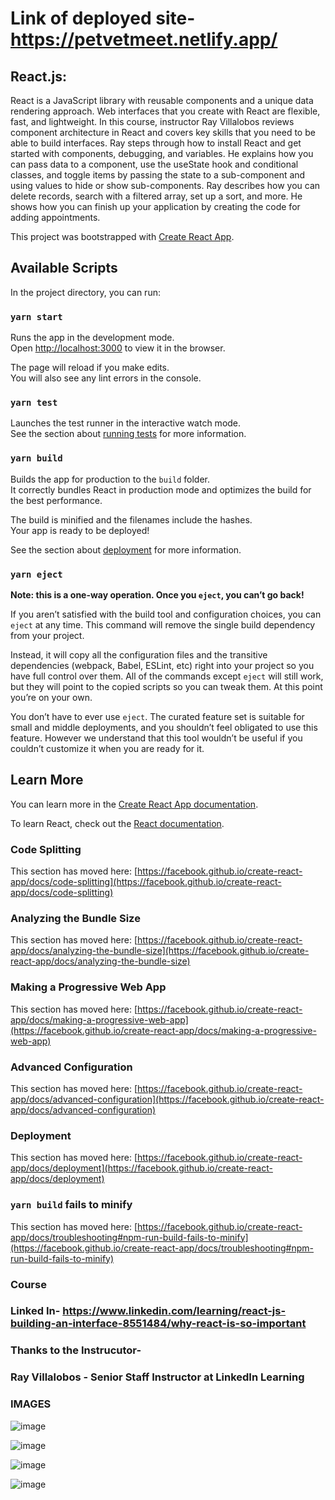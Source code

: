 # Link of deployed site-  https://petvetmeet.netlify.app/

## React.js: 
React is a JavaScript library with reusable components and a unique data rendering approach. Web interfaces that you create with React are flexible, fast, and lightweight. In this course, instructor Ray Villalobos reviews component architecture in React and covers key skills that you need to be able to build interfaces. Ray steps through how to install React and get started with components, debugging, and variables. He explains how you can pass data to a component, use the useState hook and conditional classes, and toggle items by passing the state to a sub-component and using values to hide or show sub-components. Ray describes how you can delete records, search with a filtered array, set up a sort, and more. He shows how you can finish up your application by creating the code for adding appointments.

This project was bootstrapped with [Create React App](https://github.com/facebook/create-react-app).

## Available Scripts

In the project directory, you can run:

### `yarn start`

Runs the app in the development mode.\
Open [http://localhost:3000](http://localhost:3000) to view it in the browser.

The page will reload if you make edits.\
You will also see any lint errors in the console.

### `yarn test`

Launches the test runner in the interactive watch mode.\
See the section about [running tests](https://facebook.github.io/create-react-app/docs/running-tests) for more information.

### `yarn build`

Builds the app for production to the `build` folder.\
It correctly bundles React in production mode and optimizes the build for the best performance.

The build is minified and the filenames include the hashes.\
Your app is ready to be deployed!

See the section about [deployment](https://facebook.github.io/create-react-app/docs/deployment) for more information.

### `yarn eject`

**Note: this is a one-way operation. Once you `eject`, you can’t go back!**

If you aren’t satisfied with the build tool and configuration choices, you can `eject` at any time. This command will remove the single build dependency from your project.

Instead, it will copy all the configuration files and the transitive dependencies (webpack, Babel, ESLint, etc) right into your project so you have full control over them. All of the commands except `eject` will still work, but they will point to the copied scripts so you can tweak them. At this point you’re on your own.

You don’t have to ever use `eject`. The curated feature set is suitable for small and middle deployments, and you shouldn’t feel obligated to use this feature. However we understand that this tool wouldn’t be useful if you couldn’t customize it when you are ready for it.

## Learn More

You can learn more in the [Create React App documentation](https://facebook.github.io/create-react-app/docs/getting-started).

To learn React, check out the [React documentation](https://reactjs.org/).

### Code Splitting

This section has moved here: [https://facebook.github.io/create-react-app/docs/code-splitting](https://facebook.github.io/create-react-app/docs/code-splitting)

### Analyzing the Bundle Size

This section has moved here: [https://facebook.github.io/create-react-app/docs/analyzing-the-bundle-size](https://facebook.github.io/create-react-app/docs/analyzing-the-bundle-size)

### Making a Progressive Web App

This section has moved here: [https://facebook.github.io/create-react-app/docs/making-a-progressive-web-app](https://facebook.github.io/create-react-app/docs/making-a-progressive-web-app)

### Advanced Configuration

This section has moved here: [https://facebook.github.io/create-react-app/docs/advanced-configuration](https://facebook.github.io/create-react-app/docs/advanced-configuration)

### Deployment

This section has moved here: [https://facebook.github.io/create-react-app/docs/deployment](https://facebook.github.io/create-react-app/docs/deployment)

### `yarn build` fails to minify

This section has moved here: [https://facebook.github.io/create-react-app/docs/troubleshooting#npm-run-build-fails-to-minify](https://facebook.github.io/create-react-app/docs/troubleshooting#npm-run-build-fails-to-minify)

### Course
### Linked In- https://www.linkedin.com/learning/react-js-building-an-interface-8551484/why-react-is-so-important
### Thanks to the Instrucutor-
### Ray Villalobos - Senior Staff Instructor at LinkedIn Learning

### IMAGES

![image](https://user-images.githubusercontent.com/58622363/128328459-2ecff2d8-a156-4a5f-bd79-568030ec1940.png)

![image](https://user-images.githubusercontent.com/58622363/128328499-fe0156c2-05d3-4b49-8f22-9cd66e9ef7a0.png)

![image](https://user-images.githubusercontent.com/58622363/128328574-a3931721-0b39-4c3a-b351-c014289bbae7.png)

![image](https://user-images.githubusercontent.com/58622363/128328615-c636cedc-900a-4059-90b6-5634cdcf0c9f.png)


